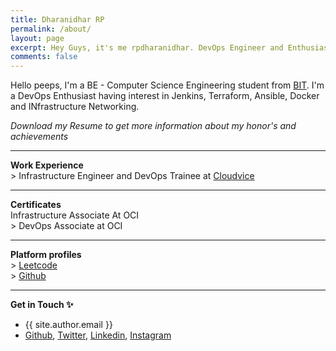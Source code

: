 ```yaml
---
title: Dharanidhar RP
permalink: /about/
layout: page
excerpt: Hey Guys, it's me rpdharanidhar. DevOps Engineer and Enthusiast. 
comments: false
---
```


Hello peeps, I'm a BE - Computer Science Engineering student from <a href="https://bitsathy.ac.in/">BIT</a>. I'm a DevOps Enthusiast having interest in Jenkins, Terraform, Ansible, Docker and INfrastructure Networking.


*Download my Resume to get more information about my honor's and achievements*
<hr>

**Work Experience**
<br>
\> Infrastructure Engineer and DevOps Trainee at [Cloudvice](https://cloudvice.com/)
<hr>

**Certificates**
<br>
Infrastructure Associate At OCI
<br>
\> DevOps Associate at OCI
<br>

<hr>

**Platform profiles**
<br>
\> [Leetcode](https://leetcode.com//rpdharanidhar)
<br>
\> [Github](https://github.com/rpdharanidhar)


<hr>

**Get in Touch ✨**

- {{ site.author.email }}
- [Github](https://github.com/rpdharanidhar), [Twitter](https://twitter.com/rpdharanidhar), [Linkedin](https://www.linkedin.com/in/rpdharanidhar/), [Instagram](https://www.instagram.com/rpdharanidhar/)
